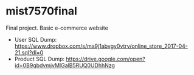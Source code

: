 # mist7570final
Final project. Basic e-commerce website
* User SQL Dump: https://www.dropbox.com/s/ma9j1abvgy0vtrv/online_store_2017-04-21.sql?dl=0
* Product SQL Dump: https://drive.google.com/open?id=0B9qbdvmjvMlGalB5RUQ0UDhhNzg
